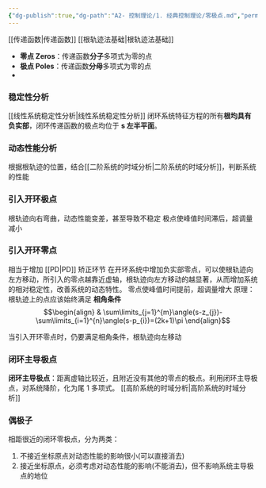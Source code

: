 ```yaml
---
{"dg-publish":true,"dg-path":"A2- 控制理论/1. 经典控制理论/零极点.md","permalink":"/A2- 控制理论/1. 经典控制理论/零极点/","dgPassFrontmatter":true,"noteIcon":"","created":"2024-05-21T15:20:28.780+08:00","updated":"2025-08-28T21:53:13.869+08:00"}
---
```



[[传递函数\|传递函数]]    [[根轨迹法基础\|根轨迹法基础]]
- **零点   Zeros**：传递函数**分子**多项式为零的点
- **极点   Poles**：传递函数**分母**多项式为零的点
- 
### 稳定性分析
[[线性系统稳定性分析\|线性系统稳定性分析]]
闭环系统特征方程的所有**根均具有负实部**，闭环传递函数的极点均位于 **s 左半平面**。
### 动态性能分析
根据根轨迹的位置，结合[[二阶系统的时域分析\|二阶系统的时域分析]]，判断系统的性能
### 引入开环极点
根轨迹向右弯曲，动态性能变差，甚至导致不稳定
极点使峰值时间滞后，超调量减小
### 引入开环零点
相当于增加 [[PD\|PD]] 矫正环节
在开环系统中增加负实部零点，可以使根轨迹向左方移动，所引入的零点越靠近虚轴，根轨迹向左方移动的越显著，从而增加系统的相对稳定性，改善系统的动态特性。
零点使峰值时间提前，超调量增大
原理：根轨迹上的点应该始终满足 **相角条件**
$$\begin{align}
 & \sum\limits_{j=1}^{m}\angle(s-z_{j})-\sum\limits_{i=1}^{n}\angle(s-p_{i})=(2k+1)\pi
\end{align}$$

当引入开环零点时，仍要满足相角条件，根轨迹向左移动
### 闭环主导极点
**闭环主导极点**：距离虚轴比较近，且附近没有其他的零点的极点。利用闭环主导极点，对系统降阶，化为尾 1 多项式。   [[高阶系统的时域分析\|高阶系统的时域分析]]
### 偶极子
相距很近的闭环零极点，分为两类：
1. 不接近坐标原点对动态性能的影响很小(可以直接消去)
2. 接近坐标原点，必须考虑对动态性能的影响(不能消去)，但不影响系统主导极点的地位

